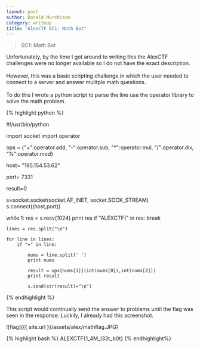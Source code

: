 ```yaml
---
layout: post
author: Donald Murchison
category: writeup
title: "AlexCTF SC1: Math Bot"
---
```


> SC1: Math Bot

Unfortunately, by the time I got around to writing this the AlexCTF challenges were no longer available so I do not have the exact description.<br><br>
However, this was a basic scripting challenge in which the user needed to connect to a server and answer mulitple math questions.<br><br>
To do this I wrote a python script to parse the line use the operator library to solve the math problem.

{% highlight python %}

#!/usr/bin/python

import socket
import operator

ops = {"+":operator.add, "-":operator.sub, "*":operator.mul, "/":operator.div, "%":operator.mod}

host= "195.154.53.62"

port= 7331

result=0

		
s=socket.socket(socket.AF_INET, socket.SOCK_STREAM)
s.connect((host,port))

while 1:
	res = s.recv(1024)
	print res
	if "ALEXCTF{" in res:
		break

	lines = res.split("\n")
	
	for line in lines:
		if "=" in line:
	
			nums = line.split(' ')
			print nums
	
			result = ops[nums[1]](int(nums[0]),int(nums[2]))
			print result
	
			s.send(str(result)+"\n")
			
{% endhighlight %}

This script would continually send the answer to problems until the flag was seen in the response. Luckily, I already had this screenshot.

![flag]({{ site.url }}/assets/alex/mathflag.JPG)

{% highlight bash %}
ALEXCTF{1_4M_l33t_b0t}
{% endhighlight%}
